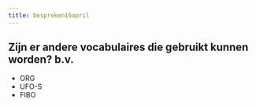```yaml
---
title: bespreken15april
---
```


## Zijn er andere vocabulaires die gebruikt kunnen worden? b.v.
- ORG
- UFO-S
- FIBO
